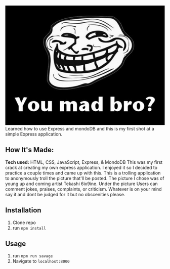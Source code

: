 ![Practice my Express](public/trollface.jpg)
Learned how to use Express and mondoDB and this is my first shot at a simple Express application.



## How It's Made:

**Tech used:** HTML, CSS, JavaScript, Express, & MondoDB
  This was my first crack at creating my own express application. I enjoyed it so I decided to practice a couple times and came up with this. This is a trolling application to anonymously troll the picture that'll be posted. The picture I chose was of young up and coming artist Tekashi 6ix9ine. Under the picture Users can comment jokes, praises, complaints, or criticism. Whatever is on your mind say it and dont be judged for it but no obscenities please.

## Installation

1. Clone repo
2. run `npm install`

## Usage

1. run `npm run savage`
2. Navigate to `localhost:8000`
